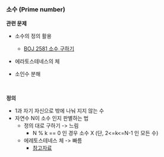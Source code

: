 ### 소수 (Prime number)

**관련 문제**

- 소수의 정의 활용
  - [BOJ 2581 소수 구하기](./문제풀이/BOJ_2581_소수구하기.md)

- 에라토스테네스의 체
- 소인수 분해

<br>

**정의**

- 1과 자기 자신으로 밖에 나눠 지지 않는 수
- 자연수 N이 소수 인지 판별하는 법
  - 정의 대로 구하기 -> 느림
    - N % k == 0 인 경우 소수 X (단, 2<=k<=N-1 인 모든 수) 
  - 에레토스테네스 체 -> 빠름
    - [참고자료](https://marobiana.tistory.com/91)

